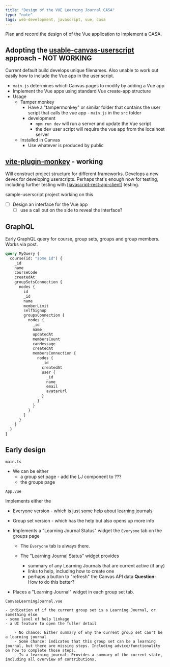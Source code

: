 ```yaml
---
title: "Design of the VUE Learning Journal CASA"
type: "note"
tags: web-development, javascript, vue, casa
---
```




Plan and record the design of of the Vue application to implement a CASA.


## Adopting the [usable-canvas-userscript](https://github.com/djplaner/usable-canvas-userscript/tree/main) approach - NOT WORKING

Current default build develops unique filenames. Also unable to work out easily how to include the Vue app in the user script.

- `main.js` determines which Canvas pages to modify by adding a Vue app
- Implement the Vue apps using standard Vue create-app structure
- Usage 
    - Tamper monkey
      - Have a "tampermonkey" or similar folder that contains the user script that calls the vue app - `main.js` in the `src` folder 
      - development 
        - `npm run dev` will run a server and update the Vue script
        - the dev user script will require the vue app from the localhost server
    - Installed in Canvas
        - Use whatever is produced by public

## [vite-plugin-monkey](https://github.com/lisonge/vite-plugin-monkey/tree/main) - working

Will construct project structure for different frameworks. Develops a new devex for developing userscripts. Perhaps that's enough now for testing, including further testing with [[javascript-rest-api-client]] testing.

sample-userscript project working on this 

- [ ] Design an interface for the Vue app
    - [ ] use a call out on the side to reveal the interface?

## GraphQL

Early GraphQL query for course, group sets, groups and group members.  Works via post.

```graphql
query MyQuery {
  course(id: "some id") {
    _id
    name
    courseCode
    createdAt
    groupSetsConnection {
      nodes {
        id
        _id
        name
        memberLimit
        selfSignup
        groupsConnection {
          nodes {
            _id
            name
            updatedAt
            membersCount
            canMessage
            createdAt
            membersConnection {
              nodes {
                _id
                createdAt
                user {
                  _id
                  name
                  email
                  avatarUrl
                }
              }
            }
          }
        }
      }
    }
  }
}
```

## Early design 

`main.ts` 

- We can be either 
    - a group set page - add the LJ component to ???
    - the groups page 

`App.vue` 

Implements either the 

- Everyone version - which is just some help about learning journals
- Group set version - which has the help but also opens up more info

- Implements a "Learning Journal Status" widget the `Everyone` tab on the groups page

    - The `Everyone` tab is always there.
    - The "Learning Journal Status" widget provides 

        - summary of any Learning Journals that are current active (if any)
        - links to help, including how to create one
        - perhaps a button to "refresh" the Canvas API data **Question:** How to do this better?

- Places a "Learning Journal" widget in each group set tab.


`CanvasLearningJournal.vue`

    - indication of if the current group set is a Learning Journal, or something else 
    - some level of help linkage
    - a UI feature to open the fuller detail

        - No chance: Either summary of why the current group set can't be a learning journal 
        - Some chance: indicates that this group set can be a learning journal, but there are missing steps. Including advice/functionality on how to complete those steps.
        - Is a learning journal: Provides a summary of the current state, including all overview of contributions.



[//begin]: # "Autogenerated link references for markdown compatibility"
[javascript-rest-api-client]: ../Web-development/javascript-rest-api-client "javascript-rest-api-client"
[//end]: # "Autogenerated link references"